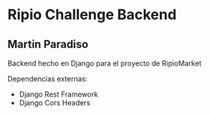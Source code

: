 # Ripio Challenge Backend
## Martin Paradiso

Backend hecho en Django para el proyecto de RipioMarket

Dependencias externas:
- Django Rest Framework
- Django Cors Headers
